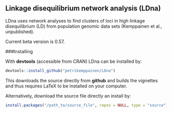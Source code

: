 Linkage disequilibrium network analysis (LDna)
-------------

LDna uses network analyses to find clusters of loci in high linkage disequilibrium (LD) from population genomic data sets (Kemppainen et al., unpublished).

Current beta version is 0.57.

###Installing

With **devtools** (accessible from CRAN) LDna can be installed by:
```r
devtools::install_github("petrikemppainen/LDna")
```
This downloads the source directly from **github** and builds the vignettes and thus requires LaTeX to be installed on your computer.

Alternatively, download the source file directly an install by:
```r
install.packages("/path_to/source_file", repos = NULL, type = "source")
```





